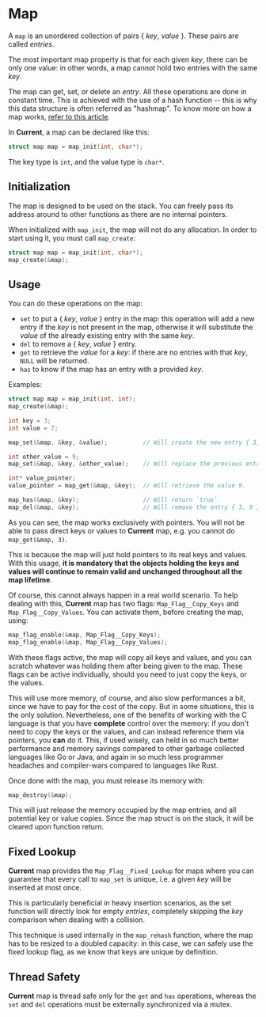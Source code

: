 # Map

A `map` is an unordered collection of pairs { *key*, *value* }. These pairs are called
*entries*.

The most important map property is that for each given *key*, there can be only one
value: in other words, a map cannot hold two entries with the same *key*.

The map can get, set, or delete an *entry*. All these operations are done in constant
time. This is achieved with the use of a hash function -- this is why this data
structure is often referred as "hashmap". To know more on how a map works,
[refer to this article](https://benhoyt.com/writings/hash-table-in-c/).

In __Current__, a map can be declared like this:

```c
struct map map = map_init(int, char*);
```

The key type is `int`, and the value type is `char*`.

## Initialization

The map is designed to be used on the stack. You can freely pass its address around to
other functions as there are no internal pointers.

When initialized with `map_init`, the map will not do any allocation. In order to start
using it, you must call `map_create`:

```c
struct map map = map_init(int, char*);
map_create(&map);
```

## Usage

You can do these operations on the map:

  - `set` to put a { *key*, *value* } entry in the map: this operation will add a new
    entry if the *key* is not present in the map, otherwise it will substitute the
    *value* of the already existing entry with the same *key*.
  - `del` to remove a { *key*, *value* } entry.
  - `get` to retrieve the *value* for a *key*: if there are no entries with that *key*,
    `NULL` will be returned.
  - `has` to know if the map has an entry with a provided *key*.

Examples:

```c
struct map map = map_init(int, int);
map_create(&map);

int key = 3;
int value = 7;

map_set(&map, &key, &value);          // Will create the new entry { 3, 7 }.

int other_value = 9;
map_set(&map, &key, &other_value);    // Will replace the previous entry with { 3, 9 }.

int* value_pointer;
value_pointer = map_get(&map, &key);  // Will retrieve the value 9.

map_has(&map, &key);                  // Will return `true`.
map_del(&map, &key);                  // Will remove the entry { 3, 9 }.
```

As you can see, the map works exclusively with pointers. You will not be able to pass
direct keys or values to __Current__ map, e.g. you cannot do `map_get(&map, 3)`.

This is because the map will just hold pointers to its real keys and values. With this
usage, **it is mandatory that the objects holding the keys and values will continue to
remain valid and unchanged throughout all the map lifetime**.

Of course, this cannot always happen in a real world scenario. To help dealing with
this, __Current__ map has two flags: `Map_Flag__Copy_Keys` and `Map_Flag__Copy_Values`.
You can activate them, before creating the map, using:

```c
map_flag_enable(&map, Map_Flag__Copy_Keys);
map_flag_enable(&map, Map_Flag__Copy_Values);
```

With these flags active, the map will copy all keys and values, and you can scratch
whatever was holding them after being given to the map. These flags can be active
individually, should you need to just copy the keys, or the values.

This will use more memory, of course, and also slow performances a bit, since we have to
pay for the cost of the copy. But in some situations, this is the only solution.
Nevertheless, one of the benefits of working with the C language is that you have
**complete** control over the memory: if you don't need to copy the keys or the values,
and can instead reference them via pointers, you **can** do it. This, if used wisely,
can held in so much better performance and memory savings compared to other garbage
collected languages like Go or Java, and again in so much less programmer headaches
and compiler-wars compared to languages like Rust.

Once done with the map, you must release its memory with:

```c
map_destroy(&map);
```

This will just release the memory occupied by the map entries, and all potential key or
value copies. Since the map struct is on the stack, it will be cleared upon function
return.

## Fixed Lookup

__Current__ map provides the `Map_Flag__Fixed_Lookup` for maps where you can guarantee
that every call to `map_set` is unique, i.e. a given *key* will be inserted at most
once.

This is particularly beneficial in heavy insertion scenarios, as the set function will
directly look for empty *entries*, completely skipping the *key* comparison when dealing
with a collision.

This technique is used internally in the `map_rehash` function, where the map has to
be resized to a doubled capacity: in this case, we can safely use the fixed lookup flag,
as we know that keys are unique by definition.

## Thread Safety

__Current__ map is thread safe only for the `get` and `has` operations, whereas the
`set` and `del` operations must be externally synchronized via a mutex.
